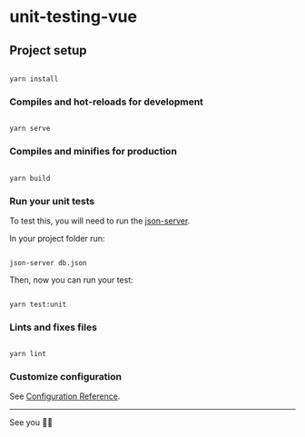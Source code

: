 # unit-testing-vue

## Project setup

```

yarn install

```

### Compiles and hot-reloads for development

```

yarn serve

```

### Compiles and minifies for production

```

yarn build

```

### Run your unit tests

To test this, you will need to run the [json-server](https://www.npmjs.com/package/json-server).

In your project folder run:

```

json-server db.json

```

Then, now you can run your test:

```

yarn test:unit

```

### Lints and fixes files

```

yarn lint

```

### Customize configuration

See [Configuration Reference](https://cli.vuejs.org/config/).

---

See you 🤘️😎️
